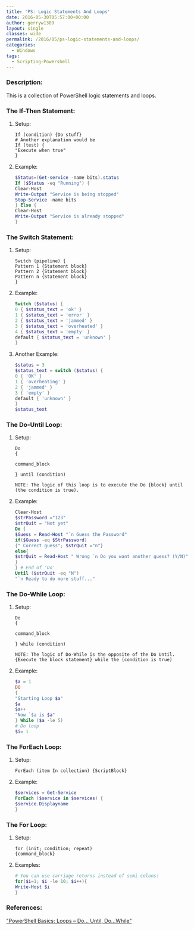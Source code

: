 ```yaml
---
title: 'PS: Logic Statements And Loops'
date: 2016-05-30T05:57:00+00:00
author: gerryw1389
layout: single
classes: wide
permalink: /2016/05/ps-logic-statements-and-loops/
categories:
  - Windows
tags:
  - Scripting-Powershell
---
```

<!--more-->

### Description:

This is a collection of PowerShell logic statements and loops.

### The If-Then Statement:

1. Setup:

   ```escape
   If (condition) {Do stuff}  
   # Another explanation would be  
   If (test) {  
   "Execute when true"  
   }
   ```

2. Example:

   ```powershell
   $Status=(Get-service -name bits).status
   If ($Status -eq "Running") {
   Clear-Host
   Write-Output "Service is being stopped"
   Stop-Service -name bits
   } Else {
   Clear-Host
   Write-Output "Service is already stopped"
   }
   ```

### The Switch Statement:

1. Setup:

   ```escape
   Switch (pipeline) {  
   Pattern 1 {Statement block}  
   Pattern 2 {Statement block}  
   Pattern n {Statement block}  
   }
   ```

2. Example:

   ```powershell
   Switch ($status) {
   0 { $status_text = 'ok' }
   1 { $status_text = 'error' }
   2 { $status_text = 'jammed' }
   3 { $status_text = 'overheated' }
   4 { $status_text = 'empty' }
   default { $status_text = 'unknown' }
   }
   ```

3. Another Example:

   ```powershell
   $status = 3
   $status_text = switch ($status) {
   0 { 'OK' }
   1 { 'overheating' }
   2 { 'jammed' }
   3 { 'empty' }
   default { 'unknown' }
   }
   $status_text
   ```

### The Do-Until Loop:

1. Setup:

   ```escape
   Do  
   {

   command_block

   } until (condition)

   NOTE: The logic of this loop is to execute the Do {block} until (the condition is true).
   ```

2. Example:

   ```powershell
   Clear-Host
   $strPassword ="123"
   $strQuit = "Not yet"
   Do {
   $Guess = Read-Host "`n Guess the Password"
   if($Guess -eq $StrPassword)
   {" Correct guess"; $strQuit ="n"}
   else{
   $strQuit = Read-Host " Wrong `n Do you want another guess? (Y/N)"
   }
   } # End of 'Do'
   Until ($strQuit -eq "N")
   "`n Ready to do more stuff..."
   ```

### The Do-While Loop:

1. Setup:

   ```escape
   Do  
   {

   command_block

   } while (condition)

   NOTE: The logic of Do-While is the opposite of the Do Until. {Execute the block statement} while the (condition is true)
   ```

2. Example:

   ```powershell
   $a = 1
   DO
   {
   "Starting Loop $a"
   $a
   $a++
   "Now `$a is $a"
   } While ($a -le 5)
   # Do loop
   $i= 1
   ```

### The ForEach Loop:

1. Setup:

   ```escape
   ForEach (item In collection) {ScriptBlock}
   ```

2. Example:

   ```powershell
   $services = Get-Service
   ForEach ($service in $services) {
   $service.Displayname
   }
   ```

### The For Loop:

1. Setup:

   ```escape
   for (init; condition; repeat)
   {command_block}
   ```

2. Examples:

   ```powershell
   # You can use carriage returns instead of semi-colons:
   for($i=1; $i -le 10; $i++){
   Write-Host $i
   }
   ```

### References:

["PowerShell Basics: Loops – Do… Until, Do…While"](http://www.computerperformance.co.uk/powershell/powershell_loops_do_while.htm)  